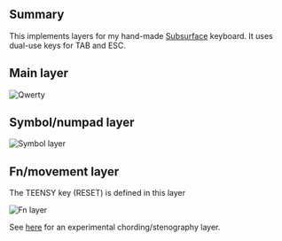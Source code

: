 ## Summary

This implements layers for my hand-made [Subsurface](https://github.com/tshort/subsurface-keyboard) keyboard. It uses dual-use keys for TAB and ESC. 

## Main layer

![Qwerty](https://cdn.rawgit.com/tshort/qmk_firmware/master/keyboards/subsurface/keymaps/default/qwerty.svg)

## Symbol/numpad layer

![Symbol layer](https://cdn.rawgit.com/tshort/qmk_firmware/master/keyboards/subsurface/keymaps/default/symbol.svg)

## Fn/movement layer

The TEENSY key (RESET) is defined in this layer

![Fn layer](https://cdn.rawgit.com/tshort/qmk_firmware/master/keyboards/subsurface/keymaps/default/fn.svg)

See [here](steno) for an experimental chording/stenography layer.

